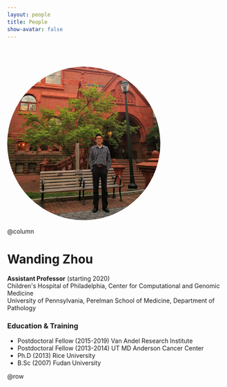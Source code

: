 ```yaml
---
layout: people
title: People
show-avatar: false
---
```


<img class="center-block" src="/img/people-wanding.jpg" alt="avatar" style="margin-top: 36pt; border-radius: 50%; max-height: 266pt;">

@column

# Wanding Zhou

**Assistant Professor** (starting 2020)<br>
Children's Hospital of Philadelphia, Center for Computational and Genomic Medicine<br>
University of Pennsylvania, Perelman School of Medicine, Department of Pathology

### Education & Training

- Postdoctoral Fellow (2015-2019) Van Andel Research Institute
- Postdoctoral Fellow (2013-2014) UT MD Anderson Cancer Center
- Ph.D (2013) Rice University
- B.Sc (2007) Fudan University

@row

